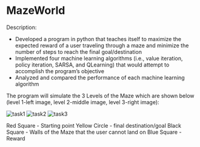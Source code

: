 # MazeWorld
Description: 

- Developed a program in python that teaches itself to maximize the expected reward of a user traveling through a maze and minimize the number of steps to reach the final goal/destination
- Implemented four machine learning algorithms (i.e., value iteration, policy iteration, SARSA, and QLearning) that would attempt to accomplish the program’s objective 
- Analyzed and compared the performance of each machine learning algorithm 


The program will simulate the 3 Levels of the Maze which are shown below (level 1-left image, level 2-middle image, level 3-right image):

![task1](https://user-images.githubusercontent.com/35521547/119211671-90ee0e80-ba81-11eb-8522-a5caacbf1aad.png)
![task2](https://user-images.githubusercontent.com/35521547/119211674-93e8ff00-ba81-11eb-965f-c3737abad32d.png)
![task3](https://user-images.githubusercontent.com/35521547/119211677-96e3ef80-ba81-11eb-88a9-a01d7de9aeaa.png)

Red Square - Starting point
Yellow Circle - final destination/goal
Black Square - Walls of the Maze that the user cannot land on
Blue Square - Reward 

